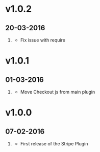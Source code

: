 # v1.0.2
## 20-03-2016

1. [](#bugfix)
    * Fix issue with require

# v1.0.1
## 01-03-2016

1. [](#bugfix)
    * Move Checkout js from main plugin

# v1.0.0
## 07-02-2016

1. [](#new)
    * First release of the Stripe Plugin